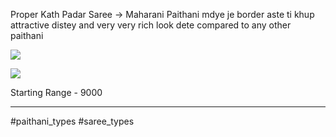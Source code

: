 
Proper Kath Padar Saree -> Maharani Paithani mdye je border aste ti khup attractive distey and very very rich look dete compared to any other paithani 

![](https://i.imgur.com/SbJZUTG.png)

![](https://i.imgur.com/2aDLyC0.png)

Starting Range - 9000

----

#paithani_types #saree_types 

